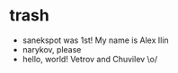 trash
=====
* sanekspot was 1st! My name is Alex Ilin
* narykov, please
* hello, world! Vetrov and Chuvilev \o/
